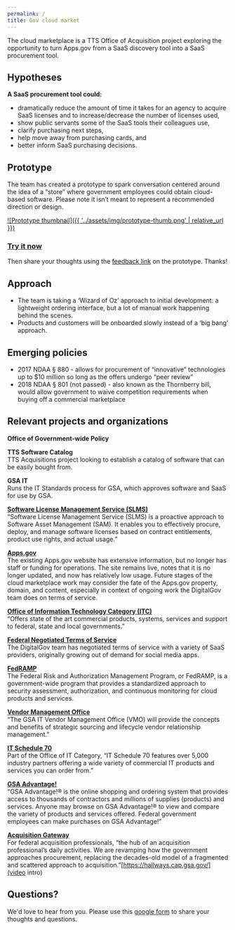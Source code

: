 ```yaml
---
permalink: /
title: Gov cloud market
---
```


The cloud marketplace is a TTS Office of Acquisition project exploring the opportunity to turn Apps.gov from a SaaS discovery tool into a SaaS procurement tool.

## Hypotheses
**A SaaS procurement tool could:**
- dramatically reduce the amount of time it takes for an agency to acquire SaaS licenses and to increase/decrease the number of licenses used,
- show public servants some of the SaaS tools their colleagues use,
- clarify purchasing next steps,
- help move away from purchasing cards, and
- better inform SaaS purchasing decisions.

## Prototype

The team has created a prototype to spark conversation centered around the idea of a “store” where government employees could obtain cloud-based software. Please note it isn’t meant to represent a recommended direction or design.

[![Prototype thumbnail]({{ '../assets/img/prototype-thumb.png' | relative_url }})](https://gsa.invisionapp.com/share/4RCD8OISB#/241551676_home-Logged-In)

### [Try it now](https://gsa.invisionapp.com/share/4RCD8OISB#/241551676_home-Logged-In)
Then share your thoughts using the [feedback link](http://docs.google.com/forms/d/e/1FAIpQLSer389kqIkYiYW5Veqcf8urhr_ldLmCEBf-l-fU5O6gYWKRmQ/viewform) on the prototype. Thanks!

## Approach
- The team is taking a ‘Wizard of Oz’ approach to initial development: a lightweight ordering interface, but a lot of manual work happening behind the scenes.
- Products and customers will be onboarded slowly instead of a ‘big bang’ approach.


## Emerging policies
- 2017 NDAA § 880 - allows for procurement of “innovative” technologies up to $10 million so long as the offers undergo “peer review”
- 2018 NDAA § 801 (not passed) - also known as the Thornberry bill, would allow government to waive competition requirements when buying off a commercial marketplace


## Relevant projects and organizations

**Office of Government-wide Policy**

**TTS Software Catalog**<br>
TTS Acquisitions project looking to establish a catalog of software that can be easily bought from.

**GSA IT**<br>
Runs the IT Standards process for GSA, which approves software and SaaS for use by GSA.

**[Software License Management Service (SLMS)](https://www.gsa.gov/portal/content/154742)**<br>
“Software License Management Service (SLMS) is a proactive approach to Software Asset Management (SAM). It enables you to effectively procure, deploy, and manage software licenses based on contract entitlements, product use rights, and actual usage.”

**[Apps.gov](https://apps.gov/)**<br>
The existing Apps.gov website has extensive information, but no longer has staff or funding for operations. The site remains live, notes that it is no longer updated, and now has relatively low usage. Future stages of the cloud marketplace work may consider the fate of the Apps.gov property, domain, and content, especially in context of ongoing work the DigitalGov team does on terms of service.

**[Office of Information Technology Category (ITC)](https://www.gsa.gov/portal/category/213830)**<br>
“Offers state of the art commercial products, systems, services and support to federal, state and local governments.”

**[Federal Negotiated Terms of Service](https://www.digitalgov.gov/resources/federal-compatible-terms-of-service-agreements/)**<br>
The DigitalGov team has negotiated terms of service with a variety of SaaS providers, originally growing out of demand for social media apps.

**[FedRAMP](https://www.fedramp.gov/about-us/about/)**<br>
The Federal Risk and Authorization Management Program, or FedRAMP, is a government-wide program that provides a standardized approach to security assessment, authorization, and continuous monitoring for cloud products and services.

**[Vendor Management Office](https://www.gsa.gov/portal/content/199059)**<br>
“The GSA IT Vendor Management Office (VMO) will provide the concepts and benefits of strategic sourcing and lifecycle vendor relationship management.”

**[IT Schedule 70](https://www.gsa.gov/portal/content/104506)**<br>
Part of the Office of IT Category, “IT Schedule 70 features over 5,000 industry partners offering a wide variety of commercial IT products and services you can order from.”

**[GSA Advantage!](https://www.gsaadvantage.gov/)**<br>
“GSA Advantage!® is the online shopping and ordering system that provides access to thousands of contractors and millions of supplies (products) and services. Anyone may browse on GSA Advantage!® to view and compare the variety of products and services offered. Federal government employees can make purchases on GSA Advantage!”

**[Acquisition Gateway](https://hallways.cap.gsa.gov/)**<br>
For federal acquisition professionals, “the hub of an acquisition professional’s daily activities.  We are revamping how the government approaches procurement, replacing the decades-old model of a fragmented and scattered approach to acquisition.”[https://hallways.cap.gsa.gov/](video intro)

## Questions?
We'd love to hear from you. Please use this [google form](http://docs.google.com/forms/d/e/1FAIpQLSer389kqIkYiYW5Veqcf8urhr_ldLmCEBf-l-fU5O6gYWKRmQ/viewform) to share your thoughts and questions.
